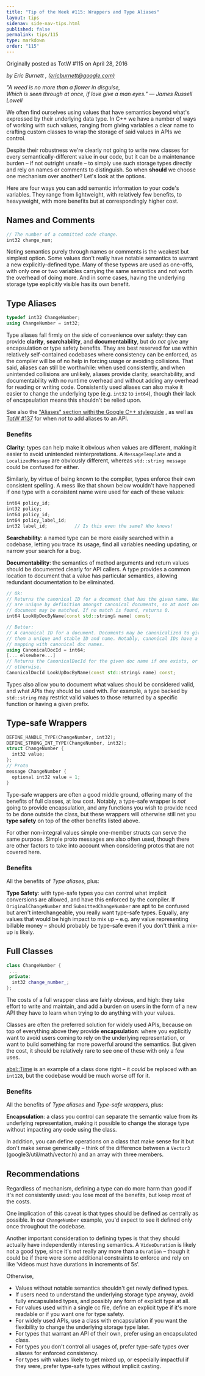 ```yaml
---
title: "Tip of the Week #115: Wrappers and Type Aliases"
layout: tips
sidenav: side-nav-tips.html
published: false
permalink: tips/115
type: markdown
order: "115"
---
```


Originally posted as TotW #115 on April 28, 2016

*by Eric Burnett , [(ericburnett@google.com)](mailto:ericburnett@google.com)*

*"A weed is no more than a flower in disguise, \
Which is seen through at once, if love give a man eyes." — James Russell Lowell*

We often find ourselves using values that have semantics beyond what's expressed
by their underlying data type. In C++ we have a number of ways of working with
such values, ranging from giving variables a clear name to crafting custom
classes to wrap the storage of said values in APIs we control.

Despite their robustness we're clearly not going to write new classes for every
semantically-different value in our code, but it can be a maintenance burden –
if not outright unsafe – to simply use such storage types directly and rely on
names or comments to distinguish. So when **should** we choose one mechanism
over another? Let's look at the options.

Here are four ways you can add semantic information to your code's variables.
They range from lightweight, with relatively few benefits, to heavyweight, with
more benefits but at correspondingly higher cost.

## Names and Comments

```c++
// The number of a committed code change.
int32 change_num;
```

Noting semantics purely through names or comments is the weakest but simplest
option. Some values don't really have notable semantics to warrant a new
explicitly-defined type. Many of these typews are used as one-offs, with only
one or two variables carrying the same semantics and not worth the overhead
of doing more. And in some cases, having the underlying storage type explicitly
visible has its own benefit.

## Type Aliases

```c++
typedef int32 ChangeNumber;
using ChangeNumber = int32;
```

Type aliases fall firmly on the side of convenience over safety: they can
provide **clarity**, **searchability**, and **documentability**, but do *not*
give any encapsulation or type safety benefits. They are best reserved for use
within relatively self-contained codebases where consistency can be enforced, as
the compiler will be of no help in forcing usage or avoiding collisions. That
said, aliases can still be worthwhile: when used consistently, and when
unintended collisions are unlikely, aliases provide clarity, searchability, and
documentability with no runtime overhead and without adding any overhead for
reading or writing code. Consistently used aliases can also make it easier to
change the underlying type (e.g. `int32` to `int64`), though their lack of
encapsulation means this shouldn't be relied upon.

See also the
["Aliases" section withi the Google C++ styleguide](https://google.github.io/styleguide/cppguide.html#Aliases)
, as well as [TotW #137](/tips/137) for when *not* to add aliases to an API.

### Benefits

**Clarity**: types can help make it obvious when values are different, making it
easier to avoid unintended reinterpretations. A `MessageTemplate` and a
`LocalizedMessage` are obviously different, whereas `std::string message` could
be confused for either.

Similarly, by virtue of being known to the compiler, types enforce their own
consistent spelling. A mess like that shown below wouldn't have happened if one
type with a consistent name were used for each of these values:

```c++
int64 policy_id;
int32 policy;
int64 policy_id;
int64 policy_label_id;
int32 label_id;          // Is this even the same? Who knows!
```

**Searchability**: a named type can be more easily searched within a codebase,
letting you trace its usage, find all variables needing updating, or narrow
your search for a bug.

**Documentability**: the semantics of method arguments and return values should
be documented clearly for API callers. A type provides a common location to
document that a value has particular semantics, allowing redundant documentation
to be eliminated.

```c++
// Ok:
// Returns the canonical ID for a document that has the given name. Names
// are unique by definition amongst canonical documents, so at most one
// document may be matched. If no match is found, returns 0.
int64 LookUpDocByName(const std::string& name) const;
```

```c++
// Better:
// A canonical ID for a document. Documents may be canonicalized to give
// them a unique and stable ID and name. Notably, canonical IDs have a 1:1
// mapping with canonical doc names.
using CanonicalDocId = int64;
[... elsewhere...]
// Returns the CanonicalDocId for the given doc name if one exists, or kNoDoc
// otherwise.
CanonicalDocId LookUpDocByName(const std::string& name) const;
```

Types also allow you to document what values should be considered valid, and
what APIs they should be used with. For example, a type backed by `std::string`
may restrict valid values to those returned by a specific function or having a
given prefix.

## Type-safe Wrappers

```c++
DEFINE_HANDLE_TYPE(ChangeNumber, int32);  
DEFINE_STRONG_INT_TYPE(ChangeNumber, int32);
struct ChangeNumber {
  int32 value;
};
// Proto
message ChangeNumber {
  optional int32 value = 1;
}
```

Type-safe wrappers are often a good middle ground, offering many of the benefits
of full classes, at low cost. Notably, a type-safe wrapper is *not* going to
provide encapsulation, and any functions you wish to provide need to be done
outside the class, but these wrappers will otherwise still net you **type
safety** on top of the other benefits listed above.

For other non-integral values simple one-member structs can serve the same
purpose. Simple proto messages are also often used, though there are other
factors to take into account when considering protos that are not covered here.

### Benefits

All the benefits of *Type aliases*, plus:

**Type Safety**: with type-safe types you can control what implicit conversions
are allowed, and have this enforced by the compiler. If `OriginalChangeNumber`
and `SubmittedChangeNumber` are apt to be confused but aren't interchangeable,
you really want type-safe types. Equally, any values that would be high impact
to mix up – e.g. any value representing billable money – should probably be
type-safe even if you don't think a mix-up is likely.

## Full Classes

```c++
class ChangeNumber {
 ...
 private:
  int32 change_number_;
};
```

The costs of a full wrapper class are fairly obvious, and high: they take effort
to write and maintain, and add a burden on users in the form of a new API they
have to learn when trying to do anything with your values.

Classes are often the preferred solution for widely used APIs, because on top of
everything above they provide **encapsulation**: where you explicitly want to
avoid users coming to rely on the underlying representation, or want to build
something far more powerful around the semantics. But given the cost, it should
be relatively rare to see one of these with only a few uses.

[absl::Time](https://github.com/abseil/abseil-cpp/blob/master/absl/time/time.h)
is an example of a class done right – it *could* be replaced with an `int128`,
but the codebase would be much worse off for it.

### Benefits

All the benefits of *Type aliases* and *Type-safe wrappers*, plus:

**Encapsulation**: a class you control can separate the semantic value from its
underlying representation, making it possible to change the storage type without
impacting any code using the class.

In addition, you can define operations on a class that make sense for it but
don't make sense generically – think of the difference between a `Vector3`
(google3/util/math/vector.h) and an array with three members.

## Recommendations

Regardless of mechanism, defining a type can do more harm than good if it's not
consistently used: you lose most of the benefits, but keep most of the costs.

One implication of this caveat is that types should be defined as centrally as
possible. In our `ChangeNumber` example, you'd expect to see it defined only
once throughout the codebase.

Another important consideration to defining types is that they should actually
have independently interesting semantics. A `VideoDuration` is likely not a good
type, since it's not really any more than a `Duration` – though it could be if
there were some additional constraints to enforce and rely on like 'videos must
have durations in increments of 5s'.

Otherwise,

-   Values without notable semantics shouldn't get newly defined types.
-   If users need to understand the underlying storage type anyway, avoid fully
    encapsulated types, and possibly any form of explicit type at all.
-   For values used within a single cc file, define an explicit type if it's
    more readable or if you want one for type safety.
-   For widely used APIs, use a class with encapsulation if you want the
    flexibility to change the underlying storage type later.
-   For types that warrant an API of their own, prefer using an encapsulated
    class.
-   For types you don't control all usages of, prefer type-safe types over
    aliases for enforced consistency.
-   For types with values likely to get mixed up, or especially impactful if
    they were, prefer type-safe types without implicit casting.
